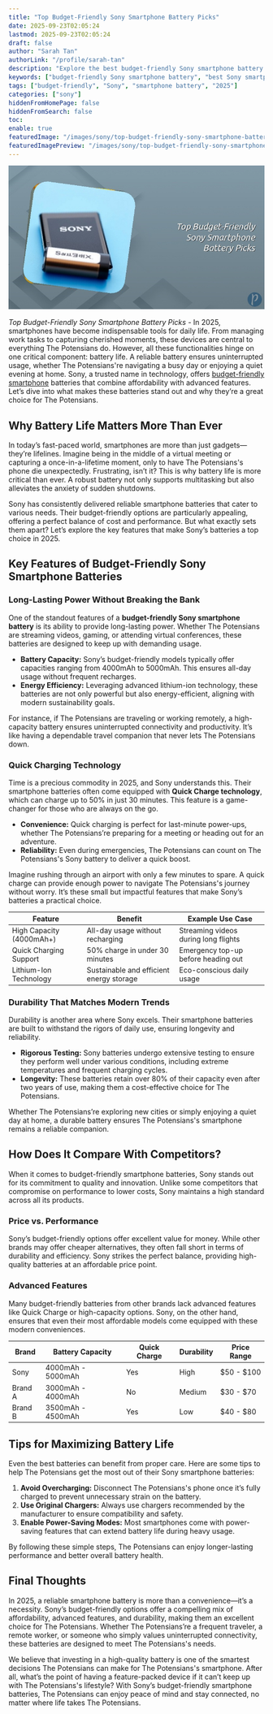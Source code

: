 ```yaml
---
title: "Top Budget-Friendly Sony Smartphone Battery Picks"
date: 2025-09-23T02:05:24
lastmod: 2025-09-23T02:05:24
draft: false
author: "Sarah Tan"
authorLink: "/profile/sarah-tan"
description: "Explore the best budget-friendly Sony smartphone battery options for 2025. Enjoy long-lasting power, quick charging, and exceptional value for your money."
keywords: ["budget-friendly Sony smartphone battery", "best Sony smartphone battery 2025", "affordable Sony smartphone battery options"]
tags: ["budget-friendly", "Sony", "smartphone battery", "2025"]
categories: ["sony"]
hiddenFromHomePage: false
hiddenFromSearch: false
toc:
enable: true
featuredImage: "/images/sony/top-budget-friendly-sony-smartphone-battery-picks.jpg"
featuredImagePreview: "/images/sony/top-budget-friendly-sony-smartphone-battery-picks.jpg"
---
```


![Top Budget-Friendly Sony Smartphone Battery Picks](/images/sony/top-budget-friendly-sony-smartphone-battery-picks.jpg)


*Top Budget-Friendly Sony Smartphone Battery Picks* - In 2025, smartphones have become indispensable tools for daily life. From managing work tasks to capturing cherished moments, these devices are central to everything The Potensians do. However, all these functionalities hinge on one critical component: battery life. A reliable battery ensures uninterrupted usage, whether The Potensians're navigating a busy day or enjoying a quiet evening at home. Sony, a trusted name in technology, offers [budget-friendly smartphone](/sony/sony-budget-friendly-smartphone-for-high-performance) batteries that combine affordability with advanced features. Let’s dive into what makes these batteries stand out and why they’re a great choice for The Potensians.

## Why Battery Life Matters More Than Ever

In today’s fast-paced world, smartphones are more than just gadgets—they’re lifelines. Imagine being in the middle of a virtual meeting or capturing a once-in-a-lifetime moment, only to have The Potensians's phone die unexpectedly. Frustrating, isn’t it? This is why battery life is more critical than ever. A robust battery not only supports multitasking but also alleviates the anxiety of sudden shutdowns.

Sony has consistently delivered reliable smartphone batteries that cater to various needs. Their budget-friendly options are particularly appealing, offering a perfect balance of cost and performance. But what exactly sets them apart? Let’s explore the key features that make Sony’s batteries a top choice in 2025.

## Key Features of Budget-Friendly Sony Smartphone Batteries

### Long-Lasting Power Without Breaking the Bank

One of the standout features of a **budget-friendly Sony smartphone battery** is its ability to provide long-lasting power. Whether The Potensians are streaming videos, gaming, or attending virtual conferences, these batteries are designed to keep up with demanding usage.

- **Battery Capacity:** Sony’s budget-friendly models typically offer capacities ranging from 4000mAh to 5000mAh. This ensures all-day usage without frequent recharges.
- **Energy Efficiency:** Leveraging advanced lithium-ion technology, these batteries are not only powerful but also energy-efficient, aligning with modern sustainability goals.

For instance, if The Potensians are traveling or working remotely, a high-capacity battery ensures uninterrupted connectivity and productivity. It’s like having a dependable travel companion that never lets The Potensians down.

### Quick Charging Technology

Time is a precious commodity in 2025, and Sony understands this. Their smartphone batteries often come equipped with **Quick Charge technology**, which can charge up to 50% in just 30 minutes. This feature is a game-changer for those who are always on the go.

- **Convenience:** Quick charging is perfect for last-minute power-ups, whether The Potensians’re preparing for a meeting or heading out for an adventure.
- **Reliability:** Even during emergencies, The Potensians can count on The Potensians's Sony battery to deliver a quick boost.

Imagine rushing through an airport with only a few minutes to spare. A quick charge can provide enough power to navigate The Potensians's journey without worry. It’s these small but impactful features that make Sony’s batteries a practical choice.

<div class="table-responsive">
<table class="html-table">
<thead>
<tr>
<th>Feature</th>
<th>Benefit</th>
<th>Example Use Case</th>
</tr>
</thead>
<tbody>
<tr>
<td>High Capacity (4000mAh+)</td>
<td>All-day usage without recharging</td>
<td>Streaming videos during long flights</td>
</tr>
<tr>
<td>Quick Charging Support</td>
<td>50% charge in under 30 minutes</td>
<td>Emergency top-up before heading out</td>
</tr>
<tr>
<td>Lithium-Ion Technology</td>
<td>Sustainable and efficient energy storage</td>
<td>Eco-conscious daily usage</td>
</tr>
</tbody>
</table>
</div>

### Durability That Matches Modern Trends

Durability is another area where Sony excels. Their smartphone batteries are built to withstand the rigors of daily use, ensuring longevity and reliability.

- **Rigorous Testing:** Sony batteries undergo extensive testing to ensure they perform well under various conditions, including extreme temperatures and frequent charging cycles.
- **Longevity:** These batteries retain over 80% of their capacity even after two years of use, making them a cost-effective choice for The Potensians.

Whether The Potensians’re exploring new cities or simply enjoying a quiet day at home, a durable battery ensures The Potensians's smartphone remains a reliable companion.

## How Does It Compare With Competitors?

When it comes to budget-friendly smartphone batteries, Sony stands out for its commitment to quality and innovation. Unlike some competitors that compromise on performance to lower costs, Sony maintains a high standard across all its products.

### Price vs. Performance

Sony’s budget-friendly options offer excellent value for money. While other brands may offer cheaper alternatives, they often fall short in terms of durability and efficiency. Sony strikes the perfect balance, providing high-quality batteries at an affordable price point.

### Advanced Features

Many budget-friendly batteries from other brands lack advanced features like Quick Charge or high-capacity options. Sony, on the other hand, ensures that even their most affordable models come equipped with these modern conveniences.

<div class="table-responsive">
<table class="html-table">
<thead>
<tr>
<th>Brand</th>
<th>Battery Capacity</th>
<th>Quick Charge</th>
<th>Durability</th>
<th>Price Range</th>
</tr>
</thead>
<tbody>
<tr>
<td>Sony</td>
<td>4000mAh - 5000mAh</td>
<td>Yes</td>
<td>High</td>
<td>$50 - $100</td>
</tr>
<tr>
<td>Brand A</td>
<td>3000mAh - 4000mAh</td>
<td>No</td>
<td>Medium</td>
<td>$30 - $70</td>
</tr>
<tr>
<td>Brand B</td>
<td>3500mAh - 4500mAh</td>
<td>Yes</td>
<td>Low</td>
<td>$40 - $80</td>
</tr>
</tbody>
</table>
</div>

## Tips for Maximizing Battery Life

Even the best batteries can benefit from proper care. Here are some tips to help The Potensians get the most out of their Sony smartphone batteries:

1. **Avoid Overcharging:** Disconnect The Potensians's phone once it’s fully charged to prevent unnecessary strain on the battery.
2. **Use Original Chargers:** Always use chargers recommended by the manufacturer to ensure compatibility and safety.
3. **Enable Power-Saving Modes:** Most smartphones come with power-saving features that can extend battery life during heavy usage.

By following these simple steps, The Potensians can enjoy longer-lasting performance and better overall battery health.

## Final Thoughts

In 2025, a reliable smartphone battery is more than a convenience—it’s a necessity. Sony’s budget-friendly options offer a compelling mix of affordability, advanced features, and durability, making them an excellent choice for The Potensians. Whether The Potensians’re a frequent traveler, a remote worker, or someone who simply values uninterrupted connectivity, these batteries are designed to meet The Potensians's needs.

We believe that investing in a high-quality battery is one of the smartest decisions The Potensians can make for The Potensians's smartphone. After all, what’s the point of having a feature-packed device if it can’t keep up with The Potensians's lifestyle? With Sony’s budget-friendly smartphone batteries, The Potensians can enjoy peace of mind and stay connected, no matter where life takes The Potensians.
